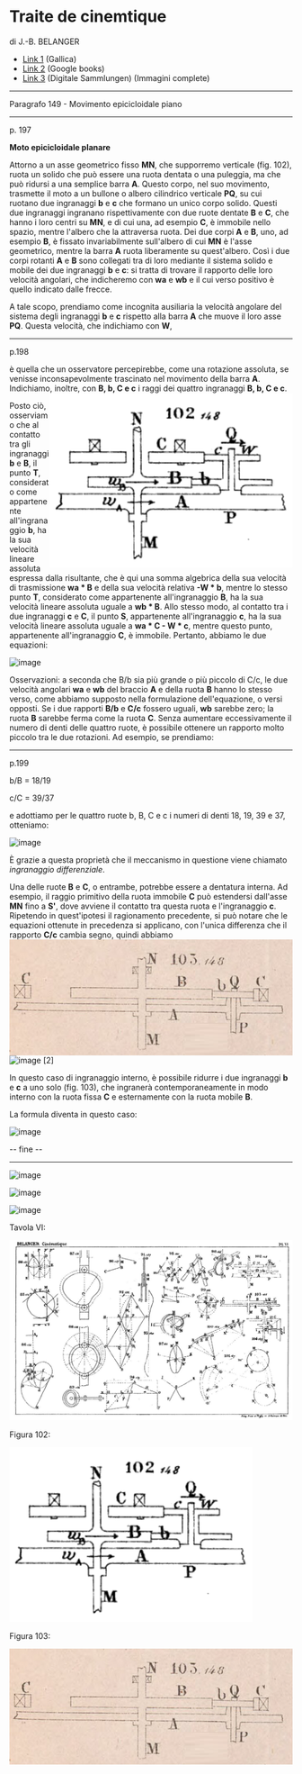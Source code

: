 # Traite de cinemtique
di J.-B. BELANGER

- [Link 1](https://gallica.bnf.fr/ark:/12148/bpt6k99703z/f225.item.texteImage) (Gallica)
- [Link 2](https://books.google.it/books?id=38o2AAAAMAAJ&vq=epycycloidal&hl=de&pg=PA198#v=snippet&q=movement%20epicycloidal&f=false) (Google books)
- [Link 3](https://www.digitale-sammlungen.de/en/view/bsb10080521?page=226)  (Digitale Sammlungen) (Immagini complete)


-------------------

Paragrafo 149 - Movimento epicicloidale piano

-----------------

p. 197

**Moto epicicloidale planare**

Attorno a un asse geometrico fisso **MN**, che supporremo verticale (fig. 102), ruota un solido che può essere una ruota dentata o una puleggia, ma che può ridursi a una semplice barra **A**. Questo corpo, nel suo movimento, trasmette il moto a un bullone o albero cilindrico verticale **PQ**, su cui ruotano due ingranaggi **b** e **c** che formano un unico corpo solido. Questi due ingranaggi ingranano rispettivamente con due ruote dentate **B** e **C**, che hanno i loro centri su **MN**, e di cui una, ad esempio **C**, è immobile nello spazio, mentre l'albero che la attraversa ruota. Dei due corpi **A** e **B**, uno, ad esempio **B**, è fissato invariabilmente sull'albero di cui **MN** è l'asse geometrico, mentre la barra **A** ruota liberamente su quest'albero. Così i due corpi rotanti **A** e **B** sono collegati tra di loro mediante il sistema solido e mobile dei due ingranaggi **b** e **c**: si tratta di trovare il rapporto delle loro velocità angolari, che indicheremo con **wa** e **wb** e il cui verso positivo è quello indicato dalle frecce.

A tale scopo, prendiamo come incognita ausiliaria la velocità angolare del sistema degli ingranaggi **b** e **c** rispetto alla barra **A** che muove il loro asse **PQ**. Questa velocità, che indichiamo con **W**, 

---------

p.198

è quella che un osservatore percepirebbe, come una rotazione assoluta, se venisse inconsapevolmente trascinato nel movimento della barra **A**. Indichiamo, inoltre, con **B, b, C e c** i raggi dei quattro ingranaggi **B, b, C e c**. <img align="right" src="https://github.com/jumpjack/heliostat/blob/main/images/Trait%C3%A9_de_cin%C3%A9matique-tavVI(fig102)(zoom).png">

Posto ciò, osserviamo che al contatto tra gli ingranaggi **b** e **B**, il punto **T**, considerato come appartenente all'ingranaggio **b**, ha la sua velocità lineare assoluta espressa dalla risultante, che è qui una somma algebrica della sua velocità di trasmissione **wa * B** e della sua velocità relativa **-W * b**, mentre lo stesso punto **T**, considerato come appartenente all'ingranaggio **B**, ha la sua velocità lineare assoluta uguale a **wb * B**. Allo stesso modo, al contatto tra i due ingranaggi **c** e **C**, il punto **S**, appartenente all'ingranaggio **c**, ha la sua velocità lineare assoluta uguale a **wa *  C - W * c**, mentre questo punto, appartenente all'ingranaggio **C**, è immobile. Pertanto, abbiamo le due equazioni:

![image](https://github.com/jumpjack/heliostat/assets/1620953/9891998f-9d82-4017-867f-b3752b6667e9)


Osservazioni: a seconda che B/b sia più grande o più piccolo di C/c, le due velocità angolari **wa** e **wb** del braccio **A** e della ruota **B** hanno lo stesso verso, come abbiamo supposto nella formulazione dell'equazione, o versi opposti. Se i due rapporti **B/b** e **C/c** fossero uguali, **wb** sarebbe zero; la ruota **B** sarebbe ferma come la ruota **C**. Senza aumentare eccessivamente il numero di denti delle quattro ruote, è possibile ottenere un rapporto molto piccolo tra le due rotazioni. Ad esempio, se prendiamo: 

-------------

p.199

b/B = 18/19

c/C = 39/37

e adottiamo per le quattro ruote b, B, C e c i numeri di denti 18, 19, 39 e 37, otteniamo: 

![image](https://github.com/jumpjack/heliostat/assets/1620953/acfc1afe-991f-44c9-8943-1f444be4df7f)

È grazie a questa proprietà che il meccanismo in questione viene chiamato _ingranaggio differenziale_.

Una delle ruote **B** e **C**, o entrambe, potrebbe essere a dentatura interna. Ad esempio, il raggio primitivo della ruota immobile **C** può estendersi dall'asse **MN** fino a **S'**, dove avviene il contatto tra questa ruota e l'ingranaggio **c**. Ripetendo in quest'ipotesi il ragionamento precedente, si può notare che le equazioni ottenute in precedenza si applicano, con l'unica differenza che il rapporto **C/c** cambia segno, quindi abbiamo   <img align="right"  src="https://github.com/jumpjack/heliostat/blob/main/images/Trait%C3%A9_de_cin%C3%A9matique-tavVI(fig103)(zoom).png">

![image](https://github.com/jumpjack/heliostat/assets/1620953/37dc0538-55b6-47c9-b970-12d2f2fa4742) [2]

In questo caso di ingranaggio interno, è possibile ridurre i due ingranaggi **b** e **c** a uno solo (fig. 103), che ingranerà contemporaneamente in modo interno con la ruota fissa **C** e esternamente con la ruota mobile **B**.

La formula diventa in questo caso:

![image](https://github.com/jumpjack/heliostat/assets/1620953/b5e479f6-9f08-4c67-b483-5afd72573dff)

-- fine --

-------------------

![image](https://github.com/jumpjack/heliostat/assets/1620953/9baa2f4d-ded9-43a4-90f4-e421bf7573ac)

![image](https://github.com/jumpjack/heliostat/assets/1620953/edbddc02-8a8a-454d-a308-af19208c193b)

![image](https://github.com/jumpjack/heliostat/assets/1620953/3552b147-c15e-4dfa-9598-630c7549dffc)


Tavola VI:

![image](https://github.com/jumpjack/heliostat/blob/main/images/Trait%C3%A9_de_cin%C3%A9matique-tav.VI(fig102).JPEG)



Figura 102:

![image](https://github.com/jumpjack/heliostat/blob/main/images/Trait%C3%A9_de_cin%C3%A9matique-tavVI(fig102)(zoom).png)



Figura 103:

![image](https://github.com/jumpjack/heliostat/blob/main/images/Trait%C3%A9_de_cin%C3%A9matique-tavVI(fig103)(zoom).png)

